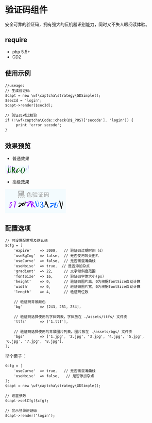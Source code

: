 验证码组件
=============
安全可靠的验证码，拥有强大的反机器识别能力，同时又不失人眼阅读体验。

## require
 - php 5.5+
 - GD2

## 使用示例
```
//useage:
// 生成验证码
$capt = new \wf\captcha\strategy\GDSimple();
$secId = 'login';
$capt->render($secId);

// 验证码对比校验
if (!\wf\captcha\Code::check(@$_POST['secode'], 'login')) {
     print 'error secode';
}
```

## 效果预览

- 普通效果 

![效果图](assets/example-1.png)

- 高级效果 

![效果图](assets/example-2.jpg)



## 配置选项

```
// 可设置配置项及默认值
$cfg = [
    'expire'    => 3000,   // 验证码过期时间（s）
    'useBgImg'  => false,  // 是否使用背景图片 
    'useCurve'  => false,  // 是否画混淆曲线
    'useNoise'  => true,  // 是否添加杂点    
    'gradient'  => 22,     // 文字倾斜度范围
    'fontSize'  => 16,     // 验证码字体大小(px)
    'height'    => 0,      // 验证码图片高，0为根据fontSize自动计算
    'width'     => 0,      // 验证码图片宽，0为根据fontSize自动计算
    'length'    => 4,      // 验证码位数

    // 验证码背景颜色
    'bg'        => [243, 251, 254], 

    // 验证码选择使用的字体列表，字体放在 ./assets/ttfs/ 文件夹
    'ttfs'      => ['1.ttf'],  

    // 验证码选择使用的背景图片列表，图片放在 ./assets/bgs/ 文件夹
    'bgs'       => ['1.jpg', '2.jpg', '3.jpg', '4.jpg', '5.jpg', '6.jpg', '7.jpg', '8.jpg'], 
];
```

举个栗子：
```
$cfg = [
    'useCurve'  => true,   // 是否画混淆曲线
    'useNoise'  => false,   // 是否添加杂点    
];
$capt = new \wf\captcha\strategy\GDSimple();

// 设置参数
$capt->setCfg($cfg);

// 显示登录验证码
$capt->render('login');

```